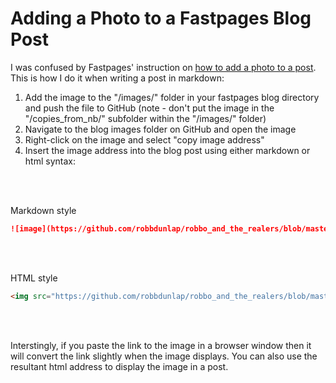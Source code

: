 # Adding a Photo to a Fastpages Blog Post

I was confused by Fastpages' instruction on <a href="https://fastpages.fast.ai/fastpages/jupyter/2020/02/21/introducing-fastpages.html#Images-w/Captions">how to add a photo to a post</a>. This is how I do it when writing a post in markdown:

1. Add the image to the "/images/" folder in your fastpages blog directory and push the file to GitHub (note - don't put the image in the "/copies_from_nb/" subfolder within the "/images/" folder)
2. Navigate to the blog images folder on GitHub and open the image
3. Right-click on the image and select "copy image address"
4. Insert the image address into the blog post using either markdown or html syntax:<br>
<br>
<br>

Markdown style
```markdown
![image](https://github.com/robbdunlap/robbo_and_the_realers/blob/master/images/uaf.png?raw=true)
```

<br>
<br>

HTML style
```html
<img src="https://github.com/robbdunlap/robbo_and_the_realers/blob/master/images/uaf.png?raw=true)">
```

<br>
<br>

Interstingly, if you paste the link to the image in a browser window then it will convert the link slightly when the image displays. You can also use the resultant html address to display the image in a post.

